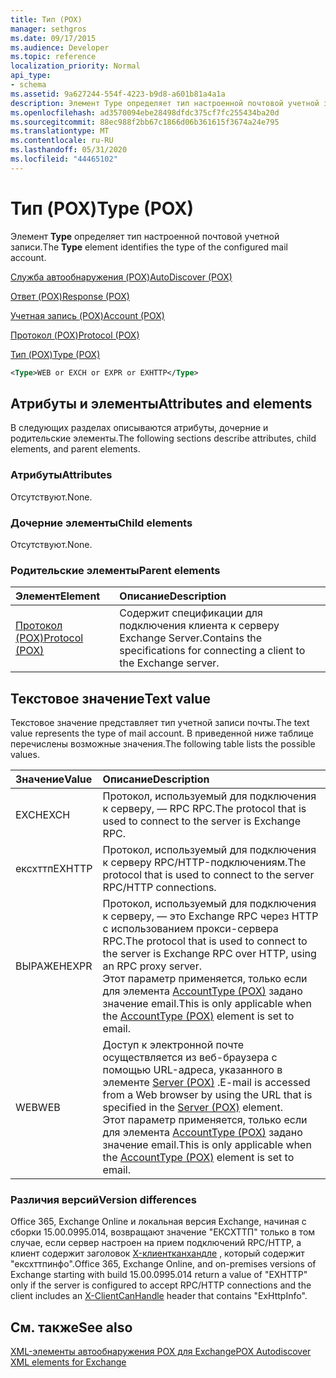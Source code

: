 ```yaml
---
title: Тип (POX)
manager: sethgros
ms.date: 09/17/2015
ms.audience: Developer
ms.topic: reference
localization_priority: Normal
api_type:
- schema
ms.assetid: 9a627244-554f-4223-b9d8-a601b81a4a1a
description: Элемент Type определяет тип настроенной почтовой учетной записи.
ms.openlocfilehash: ad3570094ebe28498dfdc375cf7fc255434ba20d
ms.sourcegitcommit: 88ec988f2bb67c1866d06b361615f3674a24e795
ms.translationtype: MT
ms.contentlocale: ru-RU
ms.lasthandoff: 05/31/2020
ms.locfileid: "44465102"
---
```

# <a name="type-pox"></a><span data-ttu-id="d981b-103">Тип (POX)</span><span class="sxs-lookup"><span data-stu-id="d981b-103">Type (POX)</span></span>

<span data-ttu-id="d981b-104">Элемент **Type** определяет тип настроенной почтовой учетной записи.</span><span class="sxs-lookup"><span data-stu-id="d981b-104">The **Type** element identifies the type of the configured mail account.</span></span> 
  
[<span data-ttu-id="d981b-105">Служба автообнаружения (POX)</span><span class="sxs-lookup"><span data-stu-id="d981b-105">AutoDiscover (POX)</span></span>](autodiscover-pox.md)
  
[<span data-ttu-id="d981b-106">Ответ (POX)</span><span class="sxs-lookup"><span data-stu-id="d981b-106">Response (POX)</span></span>](response-pox.md)
  
[<span data-ttu-id="d981b-107">Учетная запись (POX)</span><span class="sxs-lookup"><span data-stu-id="d981b-107">Account (POX)</span></span>](account-pox.md)
  
[<span data-ttu-id="d981b-108">Протокол (POX)</span><span class="sxs-lookup"><span data-stu-id="d981b-108">Protocol (POX)</span></span>](protocol-pox.md)
  
[<span data-ttu-id="d981b-109">Тип (POX)</span><span class="sxs-lookup"><span data-stu-id="d981b-109">Type (POX)</span></span>](type-pox.md)
  
```XML
<Type>WEB or EXCH or EXPR or EXHTTP</Type>
```

## <a name="attributes-and-elements"></a><span data-ttu-id="d981b-110">Атрибуты и элементы</span><span class="sxs-lookup"><span data-stu-id="d981b-110">Attributes and elements</span></span>

<span data-ttu-id="d981b-111">В следующих разделах описываются атрибуты, дочерние и родительские элементы.</span><span class="sxs-lookup"><span data-stu-id="d981b-111">The following sections describe attributes, child elements, and parent elements.</span></span>
  
### <a name="attributes"></a><span data-ttu-id="d981b-112">Атрибуты</span><span class="sxs-lookup"><span data-stu-id="d981b-112">Attributes</span></span>

<span data-ttu-id="d981b-113">Отсутствуют.</span><span class="sxs-lookup"><span data-stu-id="d981b-113">None.</span></span>
  
### <a name="child-elements"></a><span data-ttu-id="d981b-114">Дочерние элементы</span><span class="sxs-lookup"><span data-stu-id="d981b-114">Child elements</span></span>

<span data-ttu-id="d981b-115">Отсутствуют.</span><span class="sxs-lookup"><span data-stu-id="d981b-115">None.</span></span>
  
### <a name="parent-elements"></a><span data-ttu-id="d981b-116">Родительские элементы</span><span class="sxs-lookup"><span data-stu-id="d981b-116">Parent elements</span></span>

|<span data-ttu-id="d981b-117">**Элемент**</span><span class="sxs-lookup"><span data-stu-id="d981b-117">**Element**</span></span>|<span data-ttu-id="d981b-118">**Описание**</span><span class="sxs-lookup"><span data-stu-id="d981b-118">**Description**</span></span>|
|:-----|:-----|
|[<span data-ttu-id="d981b-119">Протокол (POX)</span><span class="sxs-lookup"><span data-stu-id="d981b-119">Protocol (POX)</span></span>](protocol-pox.md) <br/> |<span data-ttu-id="d981b-120">Содержит спецификации для подключения клиента к серверу Exchange Server.</span><span class="sxs-lookup"><span data-stu-id="d981b-120">Contains the specifications for connecting a client to the Exchange server.</span></span>  <br/> |
   
## <a name="text-value"></a><span data-ttu-id="d981b-121">Текстовое значение</span><span class="sxs-lookup"><span data-stu-id="d981b-121">Text value</span></span>

<span data-ttu-id="d981b-122">Текстовое значение представляет тип учетной записи почты.</span><span class="sxs-lookup"><span data-stu-id="d981b-122">The text value represents the type of mail account.</span></span> <span data-ttu-id="d981b-123">В приведенной ниже таблице перечислены возможные значения.</span><span class="sxs-lookup"><span data-stu-id="d981b-123">The following table lists the possible values.</span></span>
  
|<span data-ttu-id="d981b-124">**Значение**</span><span class="sxs-lookup"><span data-stu-id="d981b-124">**Value**</span></span>|<span data-ttu-id="d981b-125">**Описание**</span><span class="sxs-lookup"><span data-stu-id="d981b-125">**Description**</span></span>|
|:-----|:-----|
|<span data-ttu-id="d981b-126">EXCH</span><span class="sxs-lookup"><span data-stu-id="d981b-126">EXCH</span></span>  <br/> |<span data-ttu-id="d981b-127">Протокол, используемый для подключения к серверу, — RPC RPC.</span><span class="sxs-lookup"><span data-stu-id="d981b-127">The protocol that is used to connect to the server is Exchange RPC.</span></span>  <br/> |
|<span data-ttu-id="d981b-128">ексхттп</span><span class="sxs-lookup"><span data-stu-id="d981b-128">EXHTTP</span></span>  <br/> |<span data-ttu-id="d981b-129">Протокол, используемый для подключения к серверу RPC/HTTP-подключениям.</span><span class="sxs-lookup"><span data-stu-id="d981b-129">The protocol that is used to connect to the server RPC/HTTP connections.</span></span>  <br/> |
|<span data-ttu-id="d981b-130">ВЫРАЖЕН</span><span class="sxs-lookup"><span data-stu-id="d981b-130">EXPR</span></span>  <br/> |<span data-ttu-id="d981b-131">Протокол, используемый для подключения к серверу, — это Exchange RPC через HTTP с использованием прокси-сервера RPC.</span><span class="sxs-lookup"><span data-stu-id="d981b-131">The protocol that is used to connect to the server is Exchange RPC over HTTP, using an RPC proxy server.</span></span>  <br/> <span data-ttu-id="d981b-132">Этот параметр применяется, только если для элемента [AccountType (POX)](accounttype-pox.md) задано значение email.</span><span class="sxs-lookup"><span data-stu-id="d981b-132">This is only applicable when the [AccountType (POX)](accounttype-pox.md) element is set to email.</span></span>  <br/> |
|<span data-ttu-id="d981b-133">WEB</span><span class="sxs-lookup"><span data-stu-id="d981b-133">WEB</span></span>  <br/> |<span data-ttu-id="d981b-134">Доступ к электронной почте осуществляется из веб-браузера с помощью URL-адреса, указанного в элементе [Server (POX)](server-pox.md) .</span><span class="sxs-lookup"><span data-stu-id="d981b-134">E-mail is accessed from a Web browser by using the URL that is specified in the [Server (POX)](server-pox.md) element.</span></span>  <br/> <span data-ttu-id="d981b-135">Этот параметр применяется, только если для элемента [AccountType (POX)](accounttype-pox.md) задано значение email.</span><span class="sxs-lookup"><span data-stu-id="d981b-135">This is only applicable when the [AccountType (POX)](accounttype-pox.md) element is set to email.</span></span>  <br/> |
   
### <a name="version-differences"></a><span data-ttu-id="d981b-136">Различия версий</span><span class="sxs-lookup"><span data-stu-id="d981b-136">Version differences</span></span>

<span data-ttu-id="d981b-137">Office 365, Exchange Online и локальная версия Exchange, начиная с сборки 15.00.0995.014, возвращают значение "ЕКСХТТП" только в том случае, если сервер настроен на прием подключений RPC/HTTP, а клиент содержит заголовок [X-клиентканхандле](pox-autodiscover-request-for-exchange.md) , который содержит "ексхттпинфо".</span><span class="sxs-lookup"><span data-stu-id="d981b-137">Office 365, Exchange Online, and on-premises versions of Exchange starting with build 15.00.0995.014 return a value of "EXHTTP" only if the server is configured to accept RPC/HTTP connections and the client includes an [X-ClientCanHandle](pox-autodiscover-request-for-exchange.md) header that contains "ExHttpInfo".</span></span> 
  
## <a name="see-also"></a><span data-ttu-id="d981b-138">См. также</span><span class="sxs-lookup"><span data-stu-id="d981b-138">See also</span></span>



[<span data-ttu-id="d981b-139">XML-элементы автообнаружения POX для Exchange</span><span class="sxs-lookup"><span data-stu-id="d981b-139">POX Autodiscover XML elements for Exchange</span></span>](pox-autodiscover-xml-elements-for-exchange.md)

